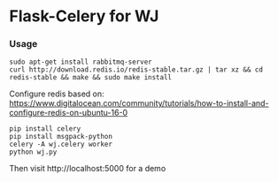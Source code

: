 # Flask-Celery for WJ

### Usage

    sudo apt-get install rabbitmq-server
    curl http://download.redis.io/redis-stable.tar.gz | tar xz && cd redis-stable && make && sudo make install

Configure redis based on: https://www.digitalocean.com/community/tutorials/how-to-install-and-configure-redis-on-ubuntu-16-0

    pip install celery
    pip install msgpack-python
    celery -A wj.celery worker
    python wj.py

Then visit http://localhost:5000 for a demo

